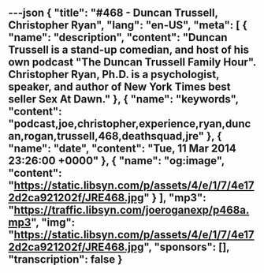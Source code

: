 ---json
{
  "title": "#468 - Duncan Trussell, Christopher Ryan",
  "lang": "en-US",
  "meta": [
    {
      "name": "description",
      "content": "Duncan Trussell is a stand-up comedian, and host of his own podcast \"The Duncan Trussell Family Hour\". Christopher Ryan, Ph.D. is a psychologist, speaker, and author of New York Times best seller Sex At Dawn."
    },
    {
      "name": "keywords",
      "content": "podcast,joe,christopher,experience,ryan,duncan,rogan,trussell,468,deathsquad,jre"
    },
    {
      "name": "date",
      "content": "Tue, 11 Mar 2014 23:26:00 +0000"
    },
    {
      "name": "og:image",
      "content": "https://static.libsyn.com/p/assets/4/e/1/7/4e172d2ca921202f/JRE468.jpg"
    }
  ],
  "mp3": "https://traffic.libsyn.com/joeroganexp/p468a.mp3",
  "img": "https://static.libsyn.com/p/assets/4/e/1/7/4e172d2ca921202f/JRE468.jpg",
  "sponsors": [],
  "transcription": false
}
---
<episode-header />

<timemark seconds="0" />

<transcribe-call-to-action />

<episode-footer />